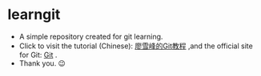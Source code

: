 # learngit

+ A simple repository created for git learning.
+ Click to visit the tutorial (Chinese): [廖雪峰的Git教程](https://www.liaoxuefeng.com/wiki/0013739516305929606dd18361248578c67b8067c8c017b000) ,and the official site for Git:  [Git](https://git-scm.com/) .
+ Thank you. :wink:


